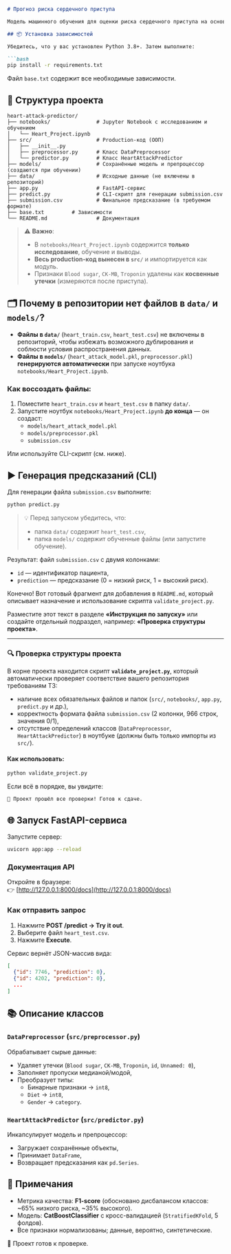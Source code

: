 ```markdown
# Прогноз риска сердечного приступа

Модель машинного обучения для оценки риска сердечного приступа на основе анамнеза пациента.

## 📦 Установка зависимостей

Убедитесь, что у вас установлен Python 3.8+. Затем выполните:

```bash
pip install -r requirements.txt
```

Файл `base.txt` содержит все необходимые зависимости.

## 📂 Структура проекта

```
heart-attack-predictor/
├── notebooks/               # Jupyter Notebook с исследованием и обучением
│   └── Heart_Project.ipynb
├── src/                     # Production-код (ООП)
│   ├── __init__.py
│   ├── preprocessor.py      # Класс DataPreprocessor
│   └── predictor.py         # Класс HeartAttackPredictor
├── models/                  # Сохранённые модель и препроцессор (создаются при обучении)
├── data/                    # Исходные данные (не включены в репозиторий)
├── app.py                   # FastAPI-сервис
├── predict.py               # CLI-скрипт для генерации submission.csv
├── submission.csv           # Финальное предсказание (в требуемом формате)
├── base.txt         # Зависимости
└── README.md                # Документация
```

> ⚠️ **Важно**:  
> - В `notebooks/Heart_Project.ipynb` содержится **только исследование**, обучение и выводы.  
> - **Весь production-код вынесен в `src/`** и импортируется как модуль.  
> - Признаки `Blood sugar`, `CK-MB`, `Troponin` удалены как **косвенные утечки** (измеряются после приступа).

## 🗂️ Почему в репозитории нет файлов в `data/` и `models/`?

- **Файлы в `data/`** (`heart_train.csv`, `heart_test.csv`)  не включены в репозиторий, чтобы избежать возможного дублирования и соблюсти условия распространения данных.
- **Файлы в `models/`** (`heart_attack_model.pkl`, `preprocessor.pkl`) **генерируются автоматически** при запуске ноутбука `notebooks/Heart_Project.ipynb`.

### Как воссоздать файлы:

1. Поместите `heart_train.csv` и `heart_test.csv` в папку `data/`.
2. Запустите ноутбук `notebooks/Heart_Project.ipynb` **до конца** — он создаст:
   - `models/heart_attack_model.pkl`
   - `models/preprocessor.pkl`
   - `submission.csv`

Или используйте CLI-скрипт (см. ниже).

## ▶️ Генерация предсказаний (CLI)

Для генерации файла `submission.csv` выполните:

```bash
python predict.py
```

> 💡 Перед запуском убедитесь, что:
> - папка `data/` содержит `heart_test.csv`,
> - папка `models/` содержит обученные файлы (или запустите обучение).

Результат: файл `submission.csv` с двумя колонками:
- `id` — идентификатор пациента,
- `prediction` — предсказание (0 = низкий риск, 1 = высокий риск).

Конечно! Вот готовый фрагмент для добавления в `README.md`, который описывает назначение и использование скрипта `validate_project.py`.

Разместите этот текст в разделе **«Инструкция по запуску»** или создайте отдельный подраздел, например: **«Проверка структуры проекта»**.

---

### 🔍 Проверка структуры проекта

В корне проекта находится скрипт **`validate_project.py`**, который автоматически проверяет соответствие вашего репозитория требованиям ТЗ:

- наличие всех обязательных файлов и папок (`src/`, `notebooks/`, `app.py`, `predict.py` и др.),
- корректность формата файла `submission.csv` (2 колонки, 966 строк, значения 0/1),
- отсутствие определений классов (`DataPreprocessor`, `HeartAttackPredictor`) в ноутбуке (должны быть только импорты из `src/`).

#### Как использовать:

```bash
python validate_project.py
```

Если всё в порядке, вы увидите:
```
🎉 Проект прошёл все проверки! Готов к сдаче.
```


## 🌐 Запуск FastAPI-сервиса

Запустите сервер:

```bash
uvicorn app:app --reload
```

### Документация API
Откройте в браузере:  
👉 [http://127.0.0.1:8000/docs](http://127.0.0.1:8000/docs)

### Как отправить запрос
1. Нажмите **POST /predict → Try it out**.
2. Выберите файл `heart_test.csv`.
3. Нажмите **Execute**.

Сервис вернёт JSON-массив вида:
```json
[
  {"id": 7746, "prediction": 0},
  {"id": 4202, "prediction": 0},
  ...
]
```

## 📚 Описание классов

### `DataPreprocessor` (`src/preprocessor.py`)
Обрабатывает сырые данные:
- Удаляет утечки (`Blood sugar`, `CK-MB`, `Troponin`, `id`, `Unnamed: 0`),
- Заполняет пропуски медианой/модой,
- Преобразует типы:
  - Бинарные признаки → `int8`,
  - `Diet` → `int8`,
  - `Gender` → `category`.

### `HeartAttackPredictor` (`src/predictor.py`)
Инкапсулирует модель и препроцессор:
- Загружает сохранённые объекты,
- Принимает `DataFrame`,
- Возвращает предсказания как `pd.Series`.

## 📝 Примечания
- Метрика качества: **F1-score** (обосновано дисбалансом классов: ~65% низкого риска, ~35% высокого).
- Модель: **CatBoostClassifier** с кросс-валидацией (`StratifiedKFold`, 5 фолдов).
- Все признаки нормализованы; данные, вероятно, синтетические.

🎉 Проект готов к проверке.
